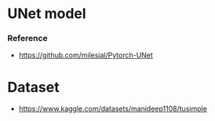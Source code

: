 # UNet model

### Reference
- https://github.com/milesial/Pytorch-UNet

# Dataset 
- https://www.kaggle.com/datasets/manideep1108/tusimple

